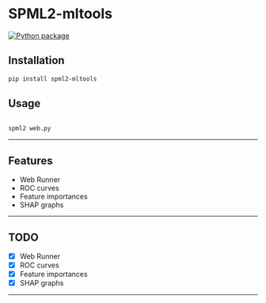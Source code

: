 # SPML2-mltools

[![Python package](https://github.com/SermetPekin/spml2/actions/workflows/package.yml/badge.svg)](https://github.com/SermetPekin/spml2/actions/workflows/package.yml)

## Installation

```bash
pip install spml2-mltools

```
## Usage

```bash

spml2 web.py

```


---
## Features
- Web Runner
- ROC curves
- Feature importances
- SHAP graphs
---

## TODO
- [x] Web Runner
- [x] ROC curves
- [x] Feature importances
- [x] SHAP graphs
---
